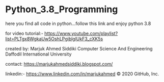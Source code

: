 # Python_3.8_Programming
here you find all code in python...follow this link and enjoy python 3.8


for video tutorial:- https://www.youtube.com/playlist?list=PLTgx8WgkaUw5OshLPgiblglUkF3_cXK5s

created by:
Marjuk Ahmed Siddiki
Computer Science And Engineering
Daffodil International University

contact:
https://marjukahmedsiddiki.blogspot.com/

linkedin:- https://www.linkedin.com/in/marjukahmed
© 2020 GitHub, Inc.
